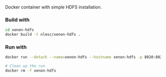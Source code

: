 Docker container with simple HDFS installation.

### Build with

```bash
cd xenon-hdfs
docker build -t nlesc/xenon-hdfs .
```

### Run with

```bash
docker run --detach --name=xenon-hdfs --hostname xenon-hdfs -p 8020:8020 -p 50010:50010 -p 50075:50075 nlesc/xenon-hdfs

# Clean up the run
docker rm -f xenon-hdfs
```

